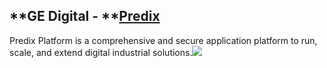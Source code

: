 ## **GE Digital - **[**Predix**](https://www.ge.com/digital/predix)

Predix Platform is a comprehensive and secure application platform to run, scale, and extend digital industrial solutions.![](https://cdn2.geready.com/digital/sites/default/files/predix-packaging-02.jpg)

